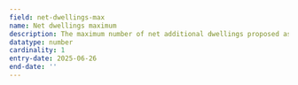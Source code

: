 ```yaml
---
field: net-dwellings-max
name: Net dwellings maximum
description: The maximum number of net additional dwellings proposed as part of the development, allowing for flexibility in the final housing numbers
datatype: number
cardinality: 1
entry-date: 2025-06-26
end-date: ''
---
```


